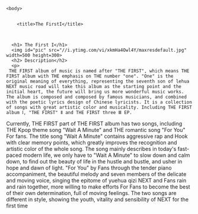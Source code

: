
<html>
<head></head>
<title></title>
        <title>The FirstI</title>

    
    <body>

    
        <title>The FirstI</title>

    
    
      <h1> The First I</h1>
      <img id="pic" src="//i.ytimg.com/vi/xkmHa4Owl4Y/maxresdefault.jpg" width=500 height=300>
      <h2> Description</h2>
      <p>
     THE FIRST album of music is named after "THE FIRST", which means THE FIRST album with THE emphasis on THE number "one". "One" is the original meaning of everything, representing the seventh son of lehua NEXT music road will take this album as the starting point and the initial heart, the future will bring us more wonderful music works. The album is composed and composed by famous musicians, and combined with the poetic lyrics design of Chinese lyricists. It is a collection of songs with great artistic color and musicality. Including THE FIRST album Ⅰ, "THE FIRST" Ⅱ and THE FIRST three Ⅲ EP.
Currently, THE FIRST part of THE FIRST album has two songs, including THE Kpop theme song "Wait A Minute" and THE romantic song "For You" For fans.
The title song "Wait A Minute" contains aggressive rap and Hook with clear memory points, which greatly improves the recognition and artistic color of the whole song. The song mainly describes in today's fast-paced modern life, we only have to "Wait A Minute" to slow down and calm down, to find out the beauty of life in the hustle and bustle, and usher in hope and dawn of light.
"For You" by Fans through the tender piano accompaniment, the beautiful melody and seven members of the delicate and moving voice, singing the epitome of yuehua qizi NEXT and Fans rain and rain together, more willing to make efforts For Fans to become the best of their own determination, full of moving feelings. The two songs are different in style, showing the youth, vitality and sensibility of NEXT for the first time
      </p>

    
   
   

</body>
